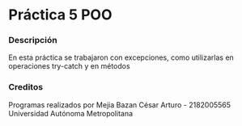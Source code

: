 # Práctica 5 POO
### Descripción
En esta práctica se trabajaron con excepciones, como utilizarlas en operaciones try-catch y en métodos

### Creditos
Programas realizados por Mejia Bazan César Arturo - 2182005565
Universidad Autónoma Metropolitana